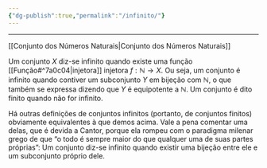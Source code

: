 ```yaml
---
{"dg-publish":true,"permalink":"/infinito/"}
---
```


---
[[Conjunto dos Números Naturais\|Conjunto dos Números Naturais]]

Um conjunto $X$ diz-se infinito quando existe uma função [[Função#^7a0c04\|injetora]] injetora $f:\mathbb N\to X$. Ou seja, um conjunto é infinito quando contiver um subconjunto $Y$ em bijeção com $\mathbb N$, o que também se expressa dizendo que $Y$ é equipotente a $\mathbb N$.
Um conjunto é dito finito quando não for infinito.

Há outras definições de conjuntos infinitos (portanto, de conjuntos finitos) obviamente equivalentes à que demos acima. Vale a pena comentar uma delas, que é devida a Cantor, porque ela rompeu com o paradigma milenar grego de que “o todo é sempre maior do que qualquer uma de suas partes próprias”: Um conjunto diz-se infinito quando existir uma bijeção entre ele e um subconjunto próprio dele.